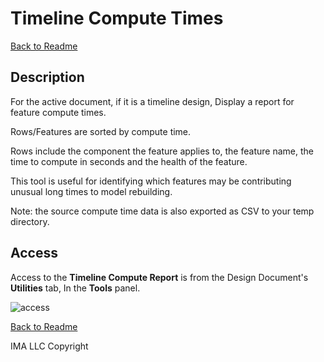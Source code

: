 # Timeline Compute Times

[Back to Readme](../README.md)

## Description

For the active document, if it is a timeline design, Display a report for feature compute times.

Rows/Features are sorted by compute time.

Rows include the component the feature applies to, the feature name, the time to compute in seconds and the health of the feature.

This tool is useful for identifying which features may be contributing unusual long times to model rebuilding.

Note: the source compute time data is also exported as CSV to your temp directory.

## Access

Access to the **Timeline Compute Report** is from the Design Document's **Utilities** tab, In the **Tools** panel.

![access](/docs/assets/)

[Back to Readme](../README.md)

IMA LLC Copyright
